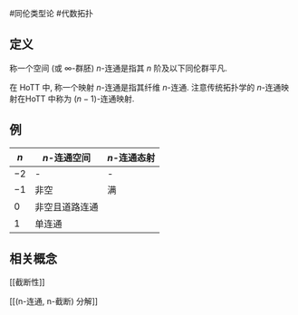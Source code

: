 #同伦类型论 #代数拓扑 



## 定义


称一个空间 (或 $\infty$-群胚) $n$-连通是指其 $n$ 阶及以下同伦群平凡.

在 HoTT 中, 称一个映射 $n$-连通是指其纤维 $n$-连通. 注意传统拓扑学的 $n$-连通映射在HoTT 中称为 $(n-1)$-连通映射.

## 例

| $n$  | $n$-连通空间 | $n$-连通态射 |
| ---- | -------- | -------- |
| $-2$ | -        | -        |
| $-1$ | 非空       | 满        |
| $0$  | 非空且道路连通  |          |
| $1$  | 单连通      |          |

## 相关概念

[[截断性]]

[[(n-连通, n-截断) 分解]]